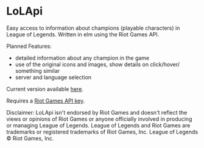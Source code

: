 # LoLApi

Easy access to information about champions (playable characters) in League of Legends.
Written in elm using the Riot Games API.

Planned Features:
- detailed information about any champion in the game
- use of the original icons and images, show details on click/hover/ something similar
- server and language selection

Current version available [here](http://s6yaschn.github.io/LoLApi/).

Requires a [Riot Games API key](https://developer.riotgames.com).

Disclaimer:
 LoLApi isn't endorsed by Riot Games and doesn't reflect the views or opinions of Riot Games 
 or anyone officially involved in producing or managing League of Legends. 
 League of Legends and Riot Games are trademarks or registered trademarks of 
 Riot Games, Inc. League of Legends © Riot Games, Inc.